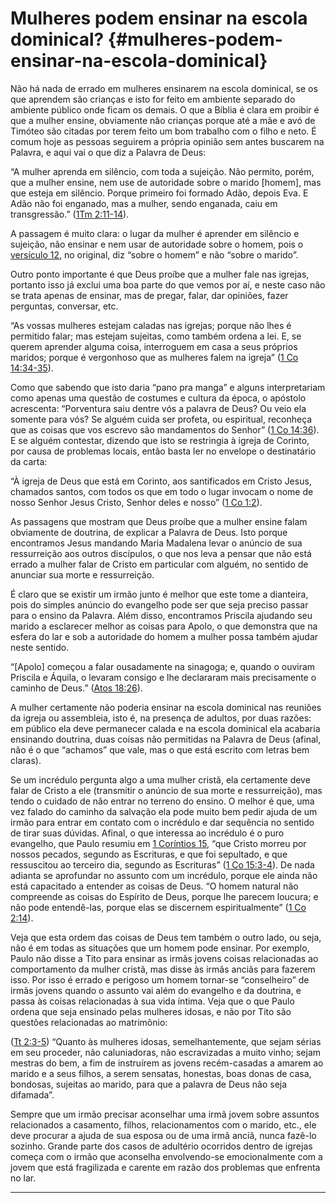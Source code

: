 # Mulheres podem ensinar na escola dominical? {#mulheres-podem-ensinar-na-escola-dominical}

Não há nada de errado em mulheres ensinarem na escola dominical, se os que aprendem são crianças e isto for feito em ambiente separado do ambiente público onde ficam os demais. O que a Bíblia é clara em proibir é que a mulher ensine, obviamente não crianças porque até a mãe e avó de Timóteo são citadas por terem feito um bom trabalho com o filho e neto. É comum hoje as pessoas seguirem a própria opinião sem antes buscarem na Palavra, e aqui vai o que diz a Palavra de Deus:

“A mulher aprenda em silêncio, com toda a sujeição. Não permito, porém, que a mulher ensine, nem use de autoridade sobre o marido [homem], mas que esteja em silêncio. Porque primeiro foi formado Adão, depois Eva. E Adão não foi enganado, mas a mulher, sendo enganada, caiu em transgressão.” ([1Tm 2:11-14](http://bibliaonline.com.br/acf/1tm/2/11-14)).

A passagem é muito clara: o lugar da mulher é aprender em silêncio e sujeição, não ensinar e nem usar de autoridade sobre o homem, pois o [versículo 12](http://bibliaonline.com.br/acf/1tm/2/12), no original, diz “sobre o homem” e não “sobre o marido”.

Outro ponto importante é que Deus proíbe que a mulher fale nas igrejas, portanto isso já exclui uma boa parte do que vemos por aí, e neste caso não se trata apenas de ensinar, mas de pregar, falar, dar opiniões, fazer perguntas, conversar, etc.

“As vossas mulheres estejam caladas nas igrejas; porque não lhes é permitido falar; mas estejam sujeitas, como também ordena a lei. E, se querem aprender alguma coisa, interroguem em casa a seus próprios maridos; porque é vergonhoso que as mulheres falem na igreja” ([1 Co 14:34-35](http://bibliaonline.com.br/acf/1co/14/34-35)).

Como que sabendo que isto daria “pano pra manga” e alguns interpretariam como apenas uma questão de costumes e cultura da época, o apóstolo acrescenta: “Porventura saiu dentre vós a palavra de Deus? Ou veio ela somente para vós? Se alguém cuida ser profeta, ou espiritual, reconheça que as coisas que vos escrevo são mandamentos do Senhor” ([1 Co 14:36](http://bibliaonline.com.br/acf/1co/14/36)). E se alguém contestar, dizendo que isto se restringia à igreja de Corinto, por causa de problemas locais, então basta ler no envelope o destinatário da carta:

“À igreja de Deus que está em Corinto, aos santificados em Cristo Jesus, chamados santos, com todos os que em todo o lugar invocam o nome de nosso Senhor Jesus Cristo, Senhor deles e nosso” ([1 Co 1:2](http://bibliaonline.com.br/acf/1co/1/2)).

As passagens que mostram que Deus proíbe que a mulher ensine falam obviamente de doutrina, de explicar a Palavra de Deus. Isto porque encontramos Jesus mandando Maria Madalena levar o anúncio de sua ressurreição aos outros discípulos, o que nos leva a pensar que não está errado a mulher falar de Cristo em particular com alguém, no sentido de anunciar sua morte e ressurreição.

É claro que se existir um irmão junto é melhor que este tome a dianteira, pois do simples anúncio do evangelho pode ser que seja preciso passar para o ensino da Palavra. Além disso, encontramos Priscila ajudando seu marido a esclarecer melhor as coisas para Apolo, o que demonstra que na esfera do lar e sob a autoridade do homem a mulher possa também ajudar neste sentido.

“[Apolo] começou a falar ousadamente na sinagoga; e, quando o ouviram Priscila e Áquila, o levaram consigo e lhe declararam mais precisamente o caminho de Deus.” ([Atos 18:26](http://bibliaonline.com.br/acf/atos/18/26)).

A mulher certamente não poderia ensinar na escola dominical nas reuniões da igreja ou assembleia, isto é, na presença de adultos, por duas razões: em público ela deve permanecer calada e na escola dominical ela acabaria ensinando doutrina, duas coisas não permitidas na Palavra de Deus (afinal, não é o que “achamos” que vale, mas o que está escrito com letras bem claras).

Se um incrédulo pergunta algo a uma mulher cristã, ela certamente deve falar de Cristo a ele (transmitir o anúncio de sua morte e ressurreição), mas tendo o cuidado de não entrar no terreno do ensino. O melhor é que, uma vez falado do caminho da salvação ela pode muito bem pedir ajuda de um irmão para entrar em contato com o incrédulo e dar sequência no sentido de tirar suas dúvidas. Afinal, o que interessa ao incrédulo é o puro evangelho, que Paulo resumiu em [1 Coríntios 15](http://bibliaonline.com.br/acf/1co/15), “que Cristo morreu por nossos pecados, segundo as Escrituras, e que foi sepultado, e que ressuscitou ao terceiro dia, segundo as Escrituras” ([1 Co 15:3-4](http://bibliaonline.com.br/acf/1co/15/3-4)). De nada adianta se aprofundar no assunto com um incrédulo, porque ele ainda não está capacitado a entender as coisas de Deus. “O homem natural não compreende as coisas do Espírito de Deus, porque lhe parecem loucura; e não pode entendê-las, porque elas se discernem espiritualmente” ([1 Co 2:14](http://bibliaonline.com.br/acf/1co/2/14)).

Veja que esta ordem das coisas de Deus tem também o outro lado, ou seja, não é em todas as situações que um homem pode ensinar. Por exemplo, Paulo não disse a Tito para ensinar as irmãs jovens coisas relacionadas ao comportamento da mulher cristã, mas disse às irmãs anciãs para fazerem isso. Por isso é errado e perigoso um homem tornar-se “conselheiro” de irmãs jovens quando o assunto vai além do evangelho e da doutrina, e passa às coisas relacionadas à sua vida íntima. Veja que o que Paulo ordena que seja ensinado pelas mulheres idosas, e não por Tito são questões relacionadas ao matrimônio:

([Tt 2:3-5](http://bibliaonline.com.br/acf/tt/2/3-5)) “Quanto às mulheres idosas, semelhantemente, que sejam sérias em seu proceder, não caluniadoras, não escravizadas a muito vinho; sejam mestras do bem, a fim de instruírem as jovens recém-casadas a amarem ao marido e a seus filhos, a serem sensatas, honestas, boas donas de casa, bondosas, sujeitas ao marido, para que a palavra de Deus não seja difamada”.

Sempre que um irmão precisar aconselhar uma irmã jovem sobre assuntos relacionados a casamento, filhos, relacionamentos com o marido, etc., ele deve procurar a ajuda de sua esposa ou de uma irmã anciã, nunca fazê-lo sozinho. Grande parte dos casos de adultério ocorridos dentro de igrejas começa com o irmão que aconselha envolvendo-se emocionalmente com a jovem que está fragilizada e carente em razão dos problemas que enfrenta no lar.

*****